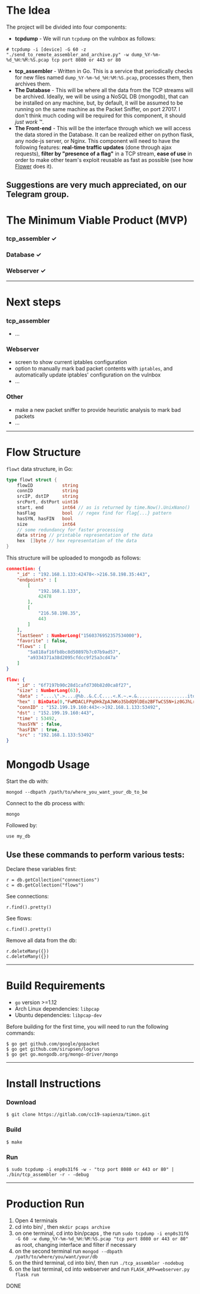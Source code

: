 # The Idea

The project will be divided into four components:

* **tcpdump** - We will run `tcpdump` on the vulnbox as follows:
```
# tcpdump -i [device] -G 60 -z "./send_to_remote_assembler_and_archive.py" -w dump_%Y-%m-%d_%H:%M:%S.pcap tcp port 8080 or 443 or 80
```
* **tcp_assembler** - Written in Go. This is a service that periodically checks for new files named `dump_%Y-%m-%d_%H:%M:%S.pcap`, processes them, then archives them.
* **The Database** - This will be where all the data from the TCP streams will be archived. Ideally, we will be using a NoSQL DB (mongodb), that can be installed on any machine, but, by default, it will be assumed to be running on the same machine as the Packet Sniffer, on port 27017. I don't think much coding will be required for this component, it should *just work* ™.
* **The Front-end** - This will be the interface through which we will access the data stored in the Database. It can be realized either on python flask, any node-js server, or Nginx. This component will need to have the following features: **real-time traffic updates** (done through ajax requests), **filter by "presence of a flag"** in a TCP stream, **ease of use** in order to make other team's exploit reusable as fast as possible (see how [Flower](https://github.com/secgroup/flower) does it).

Suggestions are very much appreciated, on our Telegram group.
---
# The Minimum Viable Product (MVP)

### tcp_assembler ✓

### Database ✓

### Webserver ✓
---
# Next steps

### tcp_assembler
* ... 

### Webserver
* screen to show current iptables configuration
* option to manually mark bad packet contents with `iptables`, and automatically update iptables' configuration on the vulnbox
* ...


### Other
* make a new packet sniffer to provide heuristic analysis to mark bad packets
* ...
---
# Flow Structure
`flowt` data structure, in Go:
```go
type flowt struct {
	flowID           string
	connID           string
	srcIP, dstIP     string
	srcPort, dstPort uint16
	start, end       int64 // as is returned by time.Now().UnixNano()
	hasFlag          bool  // regex find for flag{...} pattern
	hasSYN, hasFIN   bool
	size             int64
	// some redundancy for faster processing
	data string // printable representation of the data
	hex  []byte // hex representation of the data
}
```

This structure will be uploaded to mongodb as follows:
```json
connection: {
    "_id" : "192.168.1.133:42478<->216.58.198.35:443",
    "endpoints" : [
        [
            "192.168.1.133",
            42478
        ],
        [
            "216.58.198.35",
            443
        ]
    ],
    "lastSeen" : NumberLong("1560376952357534000"),
    "favorite" : false,
    "flows" : [
        "5a818af16fb8bc8d50897b7c07b9ad57",
        "a9334371a38d2095cfdcc9f25a3cd47a"
    ]
}
```
```json
flow: {
    "_id" : "6f7197b90c28d1cafd730b82d0ca8f27",
    "size" : NumberLong(63),
    "data" : "....\".>....@%b..&.C.C....<.K.~.=.&...................ito.......",
    "hex" : BinData(0,"FwMDACLFPqOHkZpAJWKo3SbdQ9lDEo2BFTwCS5N+iz0GJhLr668QFwMDABOIpZzj1bPIDa9pdG+c5uq9mAEc"),
    "connID" : "152.199.19.160:443<->192.168.1.133:53492",
    "dst" : "152.199.19.160:443",
    "time" : 53492,
    "hasSYN" : false,
    "hasFIN" : true,
    "src" : "192.168.1.133:53492"
}
```
# Mongodb Usage

Start the db with:
```pseudocode
mongod --dbpath /path/to/where_you_want_your_db_to_be
```

Connect to the db process with:
```pseudocode
mongo
```
Followed by:
```pseudocode
use my_db
```

## Use these commands to perform various tests:

Declare these variables first:
```pseudocode
r = db.getCollection("connections")
c = db.getCollection("flows")
```
See connections:
```pseudocode
r.find().pretty()
```
See flows:
```pseudocode
c.find().pretty()
```
Remove all data from the db:
```pseudocode
r.deleteMany({})
c.deleteMany({})
```
---
# Build Requirements

* `go` version >=1.12
* Arch Linux dependencies: `libpcap`
* Ubuntu dependencies: `libpcap-dev`

Before building for the first time, you will need to run the following commands:

```pseudocode
$ go get github.com/google/gopacket
$ go get github.com/sirupsen/logrus
$ go get go.mongodb.org/mongo-driver/mongo
```
---
# Install Instructions

### Download
```pseudocode
$ git clone https://gitlab.com/cc19-sapienza/timon.git
```
### Build
```pseudocode
$ make
```
### Run
```pseudocode
$ sudo tcpdump -i enp0s31f6 -w - "tcp port 8080 or 443 or 80" | ./bin/tcp_assembler -r - -debug
```
---
# Production Run

1. Open 4 terminals
2. cd into bin/ , then `mkdir pcaps archive`
3. on one terminal, cd into bin/pcaps , the run `sudo tcpdump -i enp0s31f6 -G 60 -w dump_%Y-%m-%d_%H:%M:%S.pcap "tcp port 8080 or 443 or 80"` as root, changing interface and filter if necessary
4. on the second terminal run `mongod --dbpath /path/to/where/you/want/your/db`
5. on the third terminal, cd into bin/, then run `./tcp_assembler -nodebug`
6. on the last terminal, cd into webserver and run `FLASK_APP=webserver.py flask run`

DONE